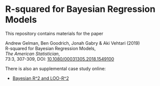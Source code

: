 # R-squared for Bayesian Regression Models

This repository contains materials for the paper

Andrew Gelman, Ben Goodrich, Jonah Gabry & Aki Vehtari (2019)    
R-squared for Bayesian Regression Models,     
*The American Statistician*,     
73:3, 307-309, DOI: [10.1080/00031305.2018.1549100](https://doi.org/10.1080/00031305.2018.1549100)

There is also an supplemental case study online:

* [Bayesian R^2 and LOO-R^2](https://avehtari.github.io/bayes_R2/bayes_R2.html)
